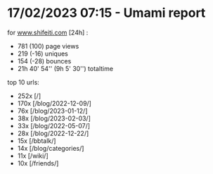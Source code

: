 # 17/02/2023 07:15 - Umami report
for www.shifeiti.com [24h] :

 - 781 (100) page views
 - 219 (-16) uniques
 - 154 (-28) bounces
 - 21h 40' 54'' (9h 5' 30'') totaltime


top 10 urls:
 - 252x [/]
 - 170x [/blog/2022-12-09/]
 - 76x [/blog/2023-01-12/]
 - 38x [/blog/2023-02-03/]
 - 33x [/blog/2022-05-07/]
 - 28x [/blog/2022-12-22/]
 - 15x [/bbtalk/]
 - 14x [/blog/categories/]
 - 11x [/wiki/]
 - 10x [/friends/]


